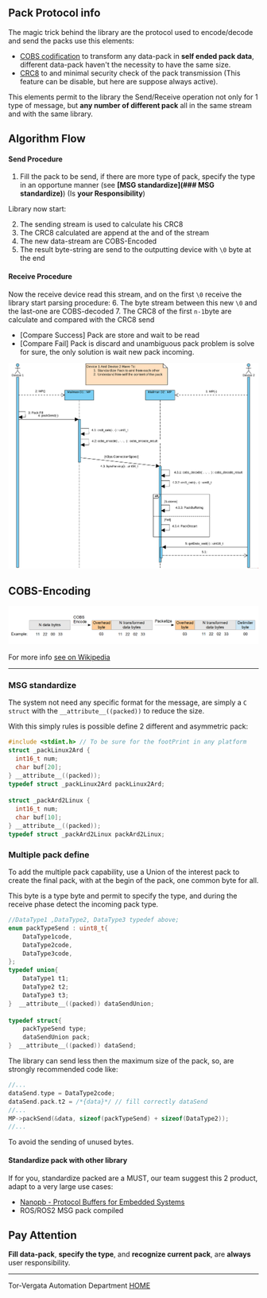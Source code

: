## Pack Protocol info

The magic trick behind the library are the protocol used to encode/decode and send the packs use this elements:

- [COBS codification](https://en.wikipedia.org/wiki/Consistent_Overhead_Byte_Stuffing) to transform any data-pack in **self ended pack data**, different data-pack haven't the necessity to have the same size.
- [CRC8](https://en.wikipedia.org/wiki/Cyclic_redundancy_check) to and minimal security check of the pack transmission (This feature can be disable, but here are suppose always active).

This elements permit to the library the Send/Receive operation not only for 1 type of message, but **any number of different pack** all in the same stream and with the same library.

## Algorithm Flow
#### Send Procedure

1. Fill the pack to be send, if there are more type of pack, specify the type in an opportune manner (see **[MSG standardize](### MSG standardize)**) (Is **your Responsibility**)

Library now start:

2. The sending stream is used to calculate his CRC8
3. The CRC8 calculated are append at the and of the stream
4. The new data-stream are COBS-Encoded
5. The result byte-string are send to the outputting device with  `\0`  byte at the end

#### Receive Procedure
Now the receive device read this stream, and on the first `\0` receive the library start parsing procedure:
6. The byte stream between this new  `\0`  and the last-one are COBS-decoded
7. The CRC8 of the first `n-1`byte are calculate and compared with the CRC8 send
   - [Compare Success] Pack are store and wait to be read
   - [Compare Fail] Pack is discard and unambiguous pack problem is solve for sure, the only solution is wait new pack incoming.



![Message Pack Sending Flow](/01_DOC/img/Message%20Pack%20Sending%20Flow.png)

## COBS-Encoding

![Cobs_encoding_with_example](Cobs_encoding_with_example.png)

For more info [see on Wikipedia](https://en.wikipedia.org/wiki/Consistent_Overhead_Byte_Stuffing)


---

### MSG standardize

The system not need any specific format for the message, are simply a `C struct` with the `__attribute__((packed))` to reduce the size.

With this simply rules is possible define 2 different and asymmetric pack:

```c
#include <stdint.h>	// To be sure for the footPrint in any platform
struct _packLinux2Ard {
  int16_t num;
  char buf[20];
} __attribute__((packed));
typedef struct _packLinux2Ard packLinux2Ard;

struct _packArd2Linux {
  int16_t num;
  char buf[10];
} __attribute__((packed));
typedef struct _packArd2Linux packArd2Linux;
```

### Multiple pack define

To add the multiple pack capability, use a Union of the interest pack to create the final pack, with at the begin of the pack, one common byte for all.

This byte is a type byte and permit to specify the type, and during the receive phase detect the incoming pack type.

```c
//DataType1 ,DataType2, DataType3 typedef above;
enum packTypeSend : uint8_t{
    DataType1code,
    DataType2code,
    DataType3code,
};
typedef union{
    DataType1 t1;
    DataType2 t2;
    DataType3 t3;
}  __attribute__((packed)) dataSendUnion;

typedef struct{
    packTypeSend type;
    dataSendUnion pack;
}  __attribute__((packed)) dataSend;
```

The library can send less then the maximum size of the pack, so, are strongly recommended code like:

```c++
//...
dataSend.type = DataType2code;
dataSend.pack.t2 = /*{data}*/ // fill correctly dataSend
//...    
MP->packSend(&data, sizeof(packTypeSend) + sizeof(DataType2));
//...
```

To avoid the sending of unused bytes.

#### Standardize pack with other library

If for you, standardize packed are a MUST, our team suggest this 2 product, adapt to a very large use cases:

-  [Nanopb - Protocol Buffers for Embedded Systems](https://github.com/nanopb/nanopb)
-  ROS/ROS2 MSG pack compiled

## Pay Attention

**Fill data-pack**, **specify the type**, and **recognize current pack**, are **always** user responsibility.

---

Tor-Vergata Automation Department [HOME](/README.md)

